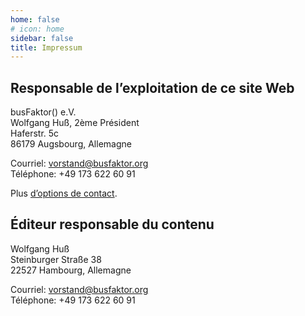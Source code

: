 ```yaml
---
home: false
# icon: home
sidebar: false
title: Impressum
---
```


## Responsable de l’exploitation de ce site Web

busFaktor() e.V.  
Wolfgang Huß, 2ème Président  
Haferstr. 5c  
86179 Augsbourg, Allemagne

Courriel: <vorstand@busfaktor.org>  
Téléphone: +49 173 622 60 91

Plus [d’options de contact](/fr/contact/).

## Éditeur responsable du contenu

Wolfgang Huß  
Steinburger Straße 38  
22527 Hambourg, Allemagne

Courriel: <vorstand@busfaktor.org>  
Téléphone: +49 173 622 60 91
